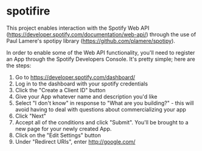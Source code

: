 # spotifire
This project enables interaction with the Spotify Web API (https://developer.spotify.com/documentation/web-api/) through the use of Paul Lamere's spotipy library (https://github.com/plamere/spotipy).

In order to enable some of the Web API functionality, you'll need to register an App through the Spotify Developers Console. It's pretty simple; here are the steps:
1. Go to https://developer.spotify.com/dashboard/
2. Log in to the dashboard with your spotify credentials
3. Click the "Create a Client ID" button
4. Give your App whatever name and description you'd like
5. Select "I don't know" in response to "What are you building?" - this will avoid having to deal with questions about commercializing your app
6. Click "Next"
7. Accept all of the conditions and click "Submit". You'll be brought to a new page for your newly created App.
8. Click on the "Edit Settings" button
9. Under "Redirect URIs", enter http://google.com/
